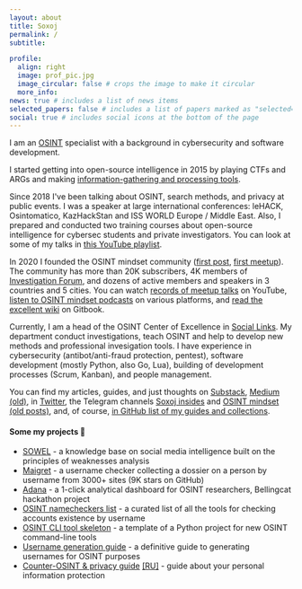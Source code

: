 ```yaml
---
layout: about
title: Soxoj
permalink: /
subtitle:

profile:
  align: right
  image: prof_pic.jpg
  image_circular: false # crops the image to make it circular
  more_info:
news: true # includes a list of news items
selected_papers: false # includes a list of papers marked as "selected={true}"
social: true # includes social icons at the bottom of the page
---
```


I am an [OSINT](https://www.sans.org/blog/what-is-open-source-intelligence/) specialist with a background in cybersecurity and software development.

I started getting into open-source intelligence in 2015 by playing CTFs and ARGs and making [information-gathering and processing tools](https://github.com/stars/soxoj/lists/my-osint-tools).

Since 2018 I've been talking about OSINT, search methods, and privacy at public events. I was a speaker at large international conferences: leHACK, Osintomatico, KazHackStan and ISS WORLD Europe / Middle East. Also, I prepared and conducted two training courses about open-source intelligence for cybersec students and private investigators. You can look at some of my talks in [this YouTube playlist](https://www.youtube.com/playlist?list=PLskYWMG4mV-6osVePbwJa2Tp2Bc2EUI1p).

In 2020 I founded the OSINT mindset community ([first post](https://t.me/osint_mindset/5), [first meetup](https://t.me/osint_mindset/94)). The community has more than 20K subscribers, 4K members of [Investigation Forum](https://forum.osint-mindset.com), and dozens of active members and speakers in 3 countries and 5 cities. You can watch [records of meetup talks](https://www.youtube.com/playlist?list=PLskYWMG4mV-7A2tKggMryk18tbwC7jLhX) on YouTube, [listen to OSINT mindset podcasts](https://osint-mindset.mave.digital/) on various platforms, and [read the excellent wiki](https://osint-mindset.gitbook.io) on Gitbook.

Currently, I am a head of the OSINT Center of Excellence in [Social Links](https://sociallinks.io/). My department conduct investigations, teach OSINT and help to develop new methods and professional invesigation tools. I have experience in cybersecurity (antibot/anti-fraud protection, pentest), software development (mostly Python, also Go, Lua), building of development processes (Scrum, Kanban), and people management.

You can find my articles, guides, and just thoughts on [Substack](https://soxoj.substack.com/), [Medium (old)](https://soxoj.medium.com/), in [Twitter](https://twitter.com/Sox0j), the Telegram channels [Soxoj insides](https://t.me/soxoj_insides) and [OSINT mindset (old posts)](https://t.me/osint_mindset), and, of course, [in GitHub list of my guides and collections](https://github.com/stars/soxoj/lists/my-guides-and-collections).

#### Some my projects 🚧

- [SOWEL](https://sowel.soxoj.com) - a knowledge base on social media intelligence built on the principles of weaknesses analysis
- [Maigret](https://github.com/soxoj/maigret) - a username checker collecting a dossier on a person by username from 3000+ sites (9K stars on GitHub)
- [Adana](https://adana.soxoj.com) - a 1-click analytical dashboard for OSINT researchers, Bellingcat hackathon project
- [OSINT namecheckers list](https://github.com/soxoj/osint-namecheckers-list) - a curated list of all the tools for checking accounts existence by username
- [OSINT CLI tool skeleton](https://github.com/soxoj/osint-cli-tool-skeleton) - a template of a Python project for new OSINT command-line tools
- [Username generation guide](https://github.com/soxoj/username-generation-guide) - a definitive guide to generating usernames for OSINT purposes
- [Counter-OSINT & privacy guide](https://github.com/soxoj/counter-osint-guide-en) [[RU]](https://github.com/soxoj/counter-osint-guide-ru) - guide about your personal information protection
